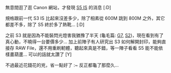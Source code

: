 無意間逛了逛 Canon 網站，才發現 [S5 IS](http://web.canon.jp/Imaging/pss5is/index-e.html) 的消息 [:D]

規格跟前一代 S3 IS 比起來沒差多少，除了相素從 600M 跳到 800M 之外，其它都差不多，除了 S5 終於多了熱靴... [:D]

之前 S3 就是因為不能裝閃光燈害我猶豫了半天 (龜毛篇: [G7](/post/Canon-PowerShot-G7-e587bae78fbee4ba86.aspx), [S2](/post/Canon-PowerShot-S2-IS.aspx))，現在看到有了真心動，不曉得一台要價多少... 加上前陣子有人研究出 S3 如何解開封印，能夠直接存 RAW File，還不用重刷軔體，聽起來真是不錯，等一陣子看看 S5 能不能依樣畫葫蘆... 可以的話就太讚了 [Y]

不過最近花錢花的兇，省一點好了 :~ 反正都龜了那麼久...